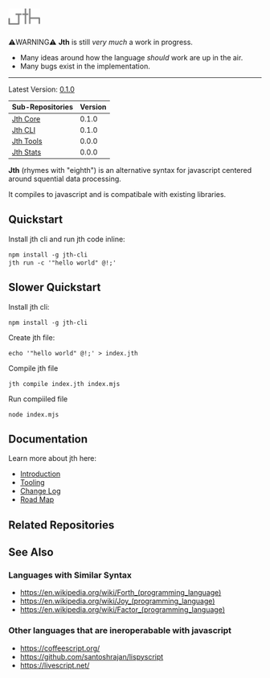 # <img src="./logo.svg" alt="jth" style="height:32px" height="32">

⚠️WARNING⚠️
**Jth** is still _very much_ a work in progress.

- Many ideas around how the language _should_ work
  are up in the air.
- Many bugs exist in the implementation.

<hr >

Latest Version: [0.1.0](https://github.com/johnhenry/jth/tree/main/docs/changelog.md#0.1.0)

| Sub-Repositories                                                        | Version |
| ----------------------------------------------------------------------- | ------- |
| [Jth Core](https://github.com/johnhenry/jth/tree/main/packages/core/)   | 0.1.0   |
| [Jth CLI](https://github.com/johnhenry/jth/tree/main/packages/cli/)     | 0.1.0   |
| [Jth Tools](https://github.com/johnhenry/jth/tree/main/packages/tools/) | 0.0.0   |
| [Jth Stats](https://github.com/johnhenry/jth/tree/main/packages/stats/) | 0.0.0   |

**Jth** (rhymes with "eighth")
is an alternative syntax for javascript
centered around squential data processing.

It compiles to javascript and
is compatibale with existing libraries.

## Quickstart

Install jth cli and run jth code inline:

```
npm install -g jth-cli
jth run -c '"hello world" @!;'
```

## Slower Quickstart

Install jth cli:

```
npm install -g jth-cli
```

Create jth file:

```
echo '"hello world" @!;' > index.jth
```

Compile jth file

```
jth compile index.jth index.mjs
```

Run compiiled file

```
node index.mjs
```

## Documentation

Learn more about jth here:

- [Introduction](https://github.com/johnhenry/jth/tree/main/docs/introduction.md)
- [Tooling](https://github.com/johnhenry/jth/tree/main/docs/tooling.md)
- [Change Log](https://github.com/johnhenry/jth/tree/main/docs/changelog.md)
- [Road Map](https://github.com/johnhenry/jth/tree/main/docs/roadmap.md)

## Related Repositories

## See Also

### Languages with Similar Syntax

- https://en.wikipedia.org/wiki/Forth_(programming_language)
- https://en.wikipedia.org/wiki/Joy_(programming_language)
- https://en.wikipedia.org/wiki/Factor_(programming_language)

### Other languages that are ineroperabable with javascript

- https://coffeescript.org/
- https://github.com/santoshrajan/lispyscript
- https://livescript.net/
